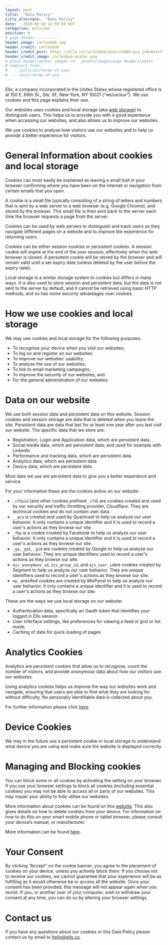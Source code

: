 ```yaml
---
layout: post
title:  "Data Policy"
title_alternate:  "Data Policy"
date:   2020-03-10 12:59:59 EST
categories: policies
position: 9
# page header ----------
header_image: carlosbob.jpg
header_credit: carlosbob
header_credit_post: https://ello.co/carlosbob/post/chm8kcqia_ju9o42vefsda
header_credit_image: carlosbob-avatar.png
# place header/avatar images in: _assets/images/page-headers/posts
# redirect_from:
#   - /policies/terms-of-use/
#   - /post/terms-of-use
---
```

Ello, a company incorporated in the Unites States whose registered office is at 150 E. 69th St., Ste. 5F, New York, NY 10021 (“we/us/our”). We use cookies and this page explains their use.

Our websites uses cookies and local storage (aka [web storage](https://en.wikipedia.org/wiki/Web_storage)) to distinguish users. This helps us to provide you with a good experience when accessing our websites, and also allows us to improve our websites.

We use cookies to analyse how visitors use our websites and to help us provide a better experience for visitors.

# General Information about cookies and local storage

Cookies can most easily be explained as leaving a small trail in your browser confirming where you have been on the internet or navigation from certain emails that you open.

A cookie is a small file typically consisting of a string of letters and numbers that is sent by a web server to a web browser (e.g. Google Chrome), and stored by the browser. This small file is then sent back to the server each time the browser requests a page from the server.

Cookies can be used by web servers to distinguish and track users as they navigate different pages on a website and to improve the experience for returning users.

Cookies can be either session cookies or persistent cookies. A session cookie will expire at the end of the user session, effectively when the web browser is closed. A persistent cookie will be stored by the browser and will remain valid until a set expiry date (unless deleted by the user before the expiry date).

Local storage is a similar storage system to cookies but differs in many ways.  It is also used to store session and persistent data, but the data is not sent to the server by default, and it cannot be retrieved using basic HTTP methods, and so has some security advantages over cookies.

# How we use cookies and local storage

We may use cookies and local storage for the following purposes:

- To recognise your device when you visit our websites;
- To log on and register on our websites:
- To improve our websites’ usability;
- To analyse the use of our websites;
- To link to email marketing campaigns;
- To improve the security of our websites; and
- For the general administration of our websites.

# Data on our website

We use both session data and persistent data on this website. Session cookies and session storage are data that is deleted when you leave the site. Persistent data are data that last for at least one year after you last visit our website. The specific data that we store are:

- Registration, Login and Application data, which are persistent data
- Social media data, which are persistent data; and used for example with LinkedIn
- Performance and tracking data, which are persistent data
- Analytics data, which are persistent data
- Device data, which are persistent data

Most data we use are persistent data to give you a better experience and service.

For your information these are the cookies active on our website:

- `_cfduid` (and other cookies prefixed `_cfd`) are cookies created and used by our security and traffic throttling provider, Cloudflare.  They are technical cookies and do not contain user data.
- `__qca` is created and used by Quantcast to help us analyze our user behavior.  It only contains a unique identifier and it is used to record a user's actions as they browse our site.
- `_fbp` is a cookie created by Facebook to help us analyze our user behavior.  It only contains a unique identifier and it is used to record a user's actions as they browse our site.
- `_ga`, `_gat`, `_gid` are cookies created by Google to help us analyze our user behavior.  They are unique identifiers used to record a user's actions as they browse our site.
- `ajs_anonymous_id`, `ajs_group_id`, and `ajs_user_id`are cookies created by Segment to help us analyze our user behavior.  They are unique identifiers used to record a user's actions as they browse our site.
- `mp_` prexifed cookies are created by MixPanel to help us analyze our user behavior.  It only contains a unique identifier and it is used to record a user's actions as they browse our site.

These are the ways we use local storage on our website:

- Authentication data, specifcally an Oauth token that identifies your logged in Ello session.
- User inferface settings, like preferences for viewing a feed in grid or list mode.
- Caching of data for quick loading of pages

# Analytics Cookies

Analytics are persistent cookies that allow us to recognise, count the number of visitors, and provide anonymous data about how our visitors use our websites.

Using analytics cookies helps us improve the way our websites work and navigate, ensuring that users are able to find what they are looking for without difficulty. No personally identifiable data is collected about you.

For further information please click [here](https://support.google.com/analytics/answer/6004245).

# Device Cookies

We may in the future use a persistent cookie or local storage to understand what device you are using and make sure the website is displayed correctly.

# Managing and Blocking cookies

You can block some or all cookies by activating the setting on your browser. If you use your browser settings to block all cookies (including essential cookies) you may not be able to access all or parts of our websites. This may impair your ability to fully utilise our websites.

More information about cookies can be found on this [website](http://www.aboutcookies.org). This also gives details on how to delete cookies from your device. For information on how to do this on your smart mobile phone or tablet browser, please consult your device’s manual, or manufacturer.

More information can be found [here](http://docs.businesscatalyst.com/reference/misc/bc-cookies.html).

# Your Consent

By clicking “Accept” on the cookie banner, you agree to the placement of cookies on your device, unless you actively block them. If you choose not to receive our cookies, we cannot guarantee that your experience will be as fulfilling as it would otherwise be or access all the website.  Once your consent has been provided, this message will not appear again when you revisit.  If you, or another user of your computer, wish to withdraw your consent at any time, you can do so by altering your browser settings.

# Contact us

If you have any questions about our cookies or this Data Policy please contact us by email to [hello@ello.co](mailto:hello@ello.co).
